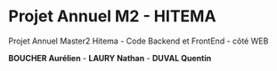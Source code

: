 # Projet Annuel M2 - HITEMA
Projet Annuel Master2 Hitema - Code Backend et FrontEnd - côté WEB

**BOUCHER Aurélien** - **LAURY Nathan** - **DUVAL Quentin**
